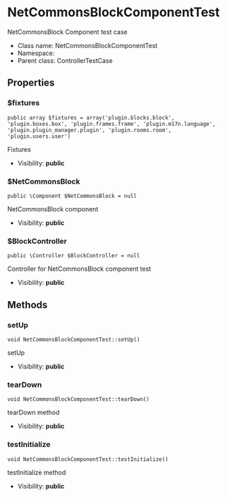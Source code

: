NetCommonsBlockComponentTest
===============

NetCommonsBlock Component test case




* Class name: NetCommonsBlockComponentTest
* Namespace: 
* Parent class: ControllerTestCase





Properties
----------


### $fixtures

    public array $fixtures = array('plugin.blocks.block', 'plugin.boxes.box', 'plugin.frames.frame', 'plugin.m17n.language', 'plugin.plugin_manager.plugin', 'plugin.rooms.room', 'plugin.users.user')

Fixtures



* Visibility: **public**


### $NetCommonsBlock

    public \Component $NetCommonsBlock = null

NetCommonsBlock component



* Visibility: **public**


### $BlockController

    public \Controller $BlockController = null

Controller for NetCommonsBlock component test



* Visibility: **public**


Methods
-------


### setUp

    void NetCommonsBlockComponentTest::setUp()

setUp



* Visibility: **public**




### tearDown

    void NetCommonsBlockComponentTest::tearDown()

tearDown method



* Visibility: **public**




### testInitialize

    void NetCommonsBlockComponentTest::testInitialize()

testInitialize method



* Visibility: **public**




